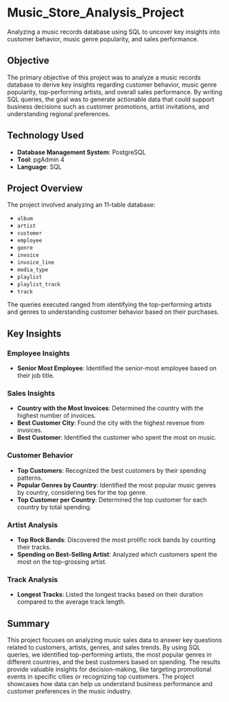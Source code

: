 # Music_Store_Analysis_Project
Analyzing a music records database using SQL to uncover key insights into customer behavior, music genre popularity, and sales performance.

## Objective
The primary objective of this project was to analyze a music records database to derive key insights regarding customer behavior, music genre popularity, top-performing artists, and overall sales performance. By writing SQL queries, the goal was to generate actionable data that could support business decisions such as customer promotions, artist invitations, and understanding regional preferences.

## Technology Used
- **Database Management System**: PostgreSQL
- **Tool**: pgAdmin 4
- **Language**: SQL

## Project Overview
The project involved analyzing an 11-table database:
- `album`
- `artist`
- `customer`
- `employee`
- `genre`
- `invoice`
- `invoice_line`
- `media_type`
- `playlist`
- `playlist_track`
- `track`

The queries executed ranged from identifying the top-performing artists and genres to understanding customer behavior based on their purchases.

## Key Insights

### Employee Insights
- **Senior Most Employee**: Identified the senior-most employee based on their job title.

### Sales Insights
- **Country with the Most Invoices**: Determined the country with the highest number of invoices.
- **Best Customer City**: Found the city with the highest revenue from invoices.
- **Best Customer**: Identified the customer who spent the most on music.

### Customer Behavior
- **Top Customers**: Recognized the best customers by their spending patterns.
- **Popular Genres by Country**: Identified the most popular music genres by country, considering ties for the top genre.
- **Top Customer per Country**: Determined the top customer for each country by total spending.

### Artist Analysis
- **Top Rock Bands**: Discovered the most prolific rock bands by counting their tracks.
- **Spending on Best-Selling Artist**: Analyzed which customers spent the most on the top-grossing artist.

### Track Analysis
- **Longest Tracks**: Listed the longest tracks based on their duration compared to the average track length.

## Summary
This project focuses on analyzing music sales data to answer key questions related to customers, artists, genres, and sales trends. By using SQL queries, we identified top-performing artists, the most popular genres in different countries, and the best customers based on spending. The results provide valuable insights for decision-making, like targeting promotional events in specific cities or recognizing top customers. The project showcases how data can help us understand business performance and customer preferences in the music industry.

